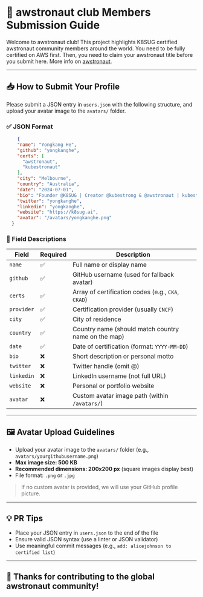 # 📘 awstronaut club Members Submission Guide

Welcome to awstronaut club! This project highlights K8SUG certified awstronaut community members around the world. You need to be fully certified on AWS first. Then, you need to claim your awstronaut title before you submit here. More info on [awstronaut](https://linkedin.com/company/awstronaut).

---

## 📥 How to Submit Your Profile

Please submit a JSON entry in `users.json` with the following structure, and upload your avatar image to the `avatars/` folder.

### ✅ JSON Format
```json
    {
    "name": "Yongkang He",
    "github": "yongkanghe",
    "certs": [
      "awstronaut",
      "kubestronaut"
    ],
    "city": "Melbourne",
    "country": "Australia",
    "date": "2024-07-01",
    "bio": "Founder @K8SUG | Creator @kubestrong & @awstronaut | kubestronaut | Akamai Advocate | AWS Builder | Azure MVP | Google GDE | Alibaba MVP | Multi-Cloud | Community Reach | DevRel | 100K Social Reach",
    "twitter": "yongkanghe",
    "linkedin": "yongkanghe",
    "website": "https://k8sug.ai",
    "avatar": "/avatars/yongkanghe.png"
  }
```

### 📌 Field Descriptions
| Field      | Required | Description |
|------------|----------|-------------|
| `name`     | ✅       | Full name or display name |
| `github`   | ✅       | GitHub username (used for fallback avatar) |
| `certs`    | ✅       | Array of certification codes (e.g., `CKA`, `CKAD`) |
| `provider` | ✅       | Certification provider (usually `CNCF`) |
| `city`     | ✅       | City of residence |
| `country`  | ✅       | Country name (should match country name on the map) |
| `date`     | ✅       | Date of certification (format: `YYYY-MM-DD`) |
| `bio`      | ❌       | Short description or personal motto |
| `twitter`  | ❌       | Twitter handle (omit @) |
| `linkedin` | ❌       | LinkedIn username (not full URL) |
| `website`  | ❌       | Personal or portfolio website |
| `avatar`   | ❌       | Custom avatar image path (within `/avatars/`) |

---

## 🖼️ Avatar Upload Guidelines
- Upload your avatar image to the `avatars/` folder (e.g., `avatars/yourgithubusername.png`)
- **Max image size: 500 KB**
- **Recommended dimensions: 200x200 px** (square images display best)
- File format: `.png` or `.jpg`

> If no custom avatar is provided, we will use your GitHub profile picture.

---

## 💡 PR Tips
- Place your JSON entry in `users.json` to the end of the file
- Ensure valid JSON syntax (use a linter or JSON validator)
- Use meaningful commit messages (e.g., `add: alicejohnson to certified list`)

---

## 🙌 Thanks for contributing to the global awstronaut community!

